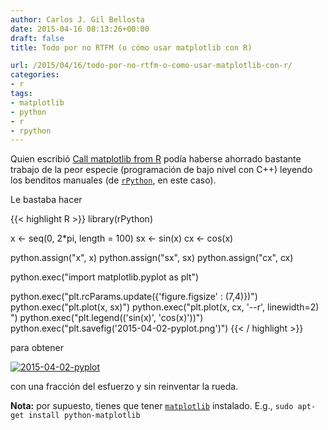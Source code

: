 ```yaml
---
author: Carlos J. Gil Bellosta
date: 2015-04-16 08:13:26+00:00
draft: false
title: Todo por no RTFM (o cómo usar matplotlib con R)

url: /2015/04/16/todo-por-no-rtfm-o-como-usar-matplotlib-con-r/
categories:
- r
tags:
- matplotlib
- python
- r
- rpython
---
```


Quien escribió [Call matplotlib from R](http://gallery.rcpp.org/articles/matplotlib-from-R/) podía haberse ahorrado bastante trabajo de la peor especie (programación de bajo nivel con C++) leyendo los benditos manuales (de [`rPython`](http://cran.r-project.org/web/packages/rPython/index.html), en este caso).

Le bastaba hacer

{{< highlight R >}}
library(rPython)

x <- seq(0, 2*pi, length = 100)
sx <- sin(x)
cx <- cos(x)

python.assign("x", x)
python.assign("sx", sx)
python.assign("cx", cx)

python.exec("import matplotlib.pyplot as plt")

python.exec("plt.rcParams.update({'figure.figsize' : (7,4)})")
python.exec("plt.plot(x, sx)")
python.exec("plt.plot(x, cx, '--r', linewidth=2) ")
python.exec("plt.legend(('sin(x)', 'cos(x)'))")
python.exec("plt.savefig('2015-04-02-pyplot.png')")
{{< / highlight >}}

para obtener

[![2015-04-02-pyplot](/wp-uploads/2015/04/2015-04-02-pyplot.png#center)
](/wp-uploads/2015/04/2015-04-02-pyplot.png#center)

con una fracción del esfuerzo y sin reinventar la rueda.

**Nota:** por supuesto, tienes que tener [`matplotlib`](http://matplotlib.org/) instalado. E.g., `sudo apt-get install python-matplotlib`


